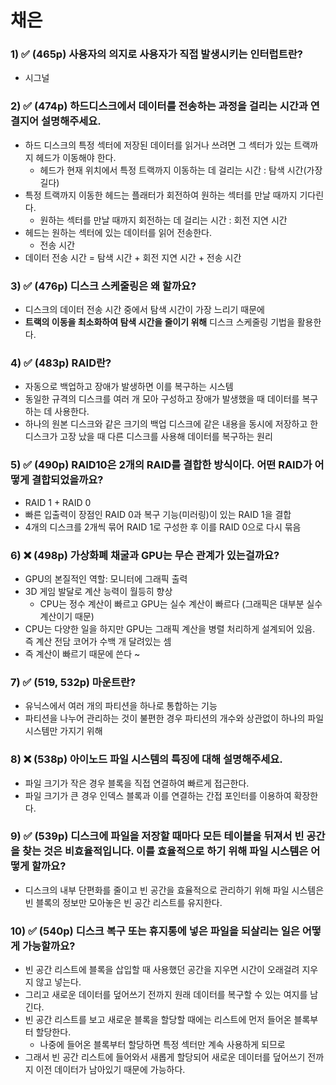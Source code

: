 # 채은
### 1) ✅ (465p) 사용자의 의지로 사용자가 직접 발생시키는 인터럽트란?

- 시그널

### 2) ✅ (474p) 하드디스크에서 데이터를 전송하는 과정을 걸리는 시간과 연결지어 설명해주세요.

- 하드 디스크의 특정 섹터에 저장된 데이터를 읽거나 쓰려면 그 섹터가 있는 트랙까지 헤드가 이동해야 한다.
    - 헤드가 현재 위치에서 특정 트랙까지 이동하는 데 걸리는 시간 : 탐색 시간(가장 길다)
- 특정 트랙까지 이동한 헤드는 플래터가 회전하여 원하는 섹터를 만날 때까지 기다린다.
    - 원하는 섹터를 만날 때까지 회전하는 데 걸리는 시간 : 회전 지연 시간
- 헤드는 원하는 섹터에 있는 데이터를 읽어 전송한다.
    - 전송 시간
- 데이터 전송 시간 = 탐색 시간 + 회전 지연 시간 + 전송 시간

### 3) ✅ (476p) 디스크 스케줄링은 왜 할까요?

- 디스크의 데이터 전송 시간 중에서 탐색 시간이 가장 느리기 때문에
- **트랙의 이동을 최소화하여 탐색 시간을 줄이기 위해** 디스크 스케줄링 기법을 활용한다.

### 4) ✅ (483p) RAID란?

- 자동으로 백업하고 장애가 발생하면 이를 복구하는 시스템
- 동일한 규격의 디스크를 여러 개 모아 구성하고 장애가 발생했을 때 데이터를 복구하는 데 사용한다.
- 하나의 원본 디스크와 같은 크기의 백업 디스크에 같은 내용을 동시에 저장하고 한 디스크가 고장 났을 때 다른 디스크를 사용해 데이터를 복구하는 원리

### 5) ✅ (490p) RAID10은 2개의 RAID를 결합한 방식이다. 어떤 RAID가 어떻게 결합되었을까요?

- RAID 1 + RAID 0
- 빠른 입출력이 장점인 RAID 0과 복구 기능(미러링)이 있는 RAID 1을 결합
- 4개의 디스크를 2개씩 묶어 RAID 1로 구성한 후 이를 RAID 0으로 다시 묶음

### 6) ❌ (498p) 가상화폐 채굴과 GPU는 무슨 관계가 있는걸까요?

- GPU의 본질적인 역할: 모니터에 그래픽 출력
- 3D 게임 발달로 계산 능력이 월등히 향상
    - CPU는 정수 계산이 빠르고 GPU는 실수 계산이 빠르다 (그래픽은 대부분 실수 계산이기 때문)
- CPU는 다양한 일을 하지만 GPU는 그래픽 계산을 병렬 처리하게 설계되어 있음. 즉 계산 전담 코어가 수백 개 달려있는 셈
- 즉 계산이 빠르기 때문에 쓴다 ~

### 7) ✅ (519, 532p) 마운트란?

- 유닉스에서 여러 개의 파티션을 하나로 통합하는 기능
- 파티션을 나누어 관리하는 것이 불편한 경우 파티션의 개수와 상관없이 하나의 파일 시스템만 가지기 위해

### 8) ❌ (538p) 아이노드 파일 시스템의 특징에 대해 설명해주세요.

- 파일 크기가 작은 경우 블록을 직접 연결하여 빠르게 접근한다.
- 파일 크기가 큰 경우 인덱스 블록과 이를 연결하는 간접 포인터를 이용하여 확장한다.

### 9) ✅ (539p) 디스크에 파일을 저장할 때마다 모든 테이블을 뒤져서 빈 공간을 찾는 것은 비효율적입니다. 이를 효율적으로 하기 위해 파일 시스템은 어떻게 할까요?

- 디스크의 내부 단편화를 줄이고 빈 공간을 효율적으로 관리하기 위해 파일 시스템은 빈 블록의 정보만 모아놓은 빈 공간 리스트를 유지한다.

### 10) ✅ (540p) 디스크 복구 또는 휴지통에 넣은 파일을 되살리는 일은 어떻게 가능할까요?

- 빈 공간 리스트에 블록을 삽입할 때 사용했던 공간을 지우면 시간이 오래걸려 지우지 않고 넣는다.
- 그리고 새로운 데이터를 덮어쓰기 전까지 원래 데이터를 복구할 수 있는 여지를 남긴다.
- 빈 공간 리스트를 보고 새로운 블록을 할당할 때에는 리스트에 먼저 들어온 블록부터 할당한다.
    - 나중에 들어온 블록부터 할당하면 특정 섹터만 계속 사용하게 되므로
- 그래서 빈 공간 리스트에 들어와서 새롭게 할당되어 새로운 데이터를 덮어쓰기 전까지 이전 데이터가 남아있기 때문에 가능하다.
